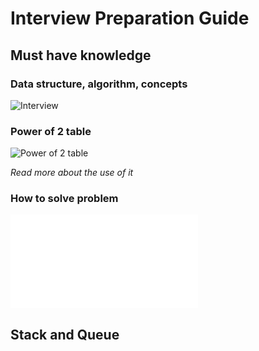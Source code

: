 # Interview Preparation Guide

## Must have knowledge

### Data structure, algorithm, concepts

![Interview](./images/interviewKnowledge.png "Interview must have knowledge")

### Power of 2 table

![Power of 2 table](./images/powerof2.png "Power of 2 Table")

*Read more about the use of it*

### How to solve problem

![How to solve problem](./images/problemSolving.pdf "Problem solving approach")

## Stack and Queue



